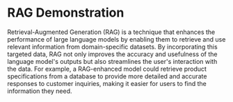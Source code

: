 # RAG Demonstration

Retrieval-Augmented Generation (RAG) is a technique that enhances the performance of large language models by enabling them to retrieve and use relevant information from domain-specific datasets. By incorporating this targeted data, RAG not only improves the accuracy and usefulness of the language model's outputs but also streamlines the user's interaction with the data. For example, a RAG-enhanced model could retrieve product specifications from a database to provide more detailed and accurate responses to customer inquiries, making it easier for users to find the information they need.
